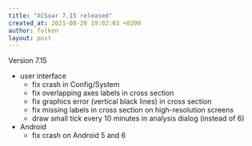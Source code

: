 ```yaml
---
title: "XCSoar 7.15 released"
created_at: 2021-08-20 19:02:03 +0200
author: folken
layout: post
---
```


Version 7.15
* user interface
  - fix crash in Config/System
  - fix overlapping axes labels in cross section
  - fix graphics error (vertical black lines) in cross section
  - fix missing labels in cross section on high-resolution screens
  - draw small tick every 10 minutes in analysis dialog (instead of 6)
* Android
  - fix crash on Android 5 and 6
